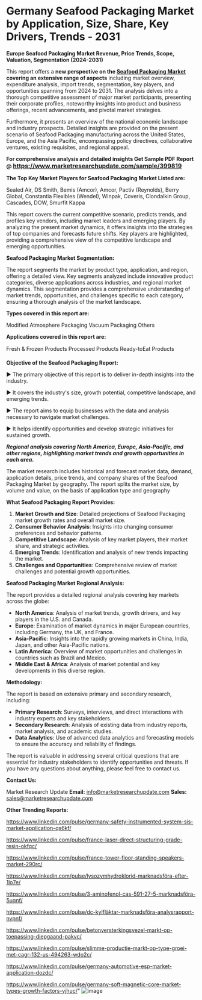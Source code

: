 # Germany Seafood Packaging Market by Application, Size, Share, Key Drivers, Trends - 2031

<strong>Europe Seafood Packaging Market Revenue, Price Trends, Scope, Valuation, Segmentation (2024-2031)</strong>

This report offers a <strong>new perspective on the <a href=https://www.marketresearchupdate.com/sample/399819>Seafood Packaging Market</a> covering an extensive range of aspects</strong> including market overview, expenditure analysis, import trends, segmentation, key players, and opportunities spanning from 2024 to 2031. The analysis delves into a thorough competitive assessment of major market participants, presenting their corporate profiles, noteworthy insights into product and business offerings, recent advancements, and pivotal market strategies.

Furthermore, it presents an overview of the national economic landscape and industry prospects. Detailed insights are provided on the present scenario of Seafood Packaging manufacturing across the United States, Europe, and the Asia Pacific, encompassing policy directives, collaborative ventures, existing requisites, and regional appeal.

<strong>For comprehensive analysis and detailed insights Get Sample PDF Report @ <a href=https://www.marketresearchupdate.com/sample/399819><font size=3 color=#0000ff>https://www.marketresearchupdate.com/sample/399819</font></a></strong>

<strong>The Top Key Market Players for Seafood Packaging Market Listed are:</strong>

Sealed Air, DS Smith, Bemis (Amcor), Amcor, Pactiv (Reynolds), Berry Global, Constantia Flexibles (Wendel), Winpak, Coveris, Clondalkin Group, Cascades, DOW, Smurfit Kappa

This report covers the current competitive scenario, predicts trends, and profiles key vendors, including market leaders and emerging players. By analyzing the present market dynamics, it offers insights into the strategies of top companies and forecasts future shifts. Key players are highlighted, providing a comprehensive view of the competitive landscape and emerging opportunities.

<strong>Seafood Packaging Market Segmentation:</strong>

The report segments the market by product type, application, and region, offering a detailed view. Key segments analyzed include innovative product categories, diverse applications across industries, and regional market dynamics. This segmentation provides a comprehensive understanding of market trends, opportunities, and challenges specific to each category, ensuring a thorough analysis of the market landscape.

<strong>Types covered in this report are:</strong>

Modified Atmosphere Packaging
Vacuum Packaging
Others

<strong>Applications covered in this report are:</strong>

Fresh & Frozen Products
Processed Products
Ready-toEat Products

<strong>Objective of the Seafood Packaging Report:</strong>

▶ The primary objective of this report is to deliver in-depth insights into the industry.

▶ It covers the industry's size, growth potential, competitive landscape, and emerging trends.

▶ The report aims to equip businesses with the data and analysis necessary to navigate market challenges.

▶ It helps identify opportunities and develop strategic initiatives for sustained growth.

<strong><em>Regional analysis covering North America, Europe, Asia-Pacific, and other regions, highlighting market trends and growth opportunities in each area.</em></strong>

The market research includes historical and forecast market data, demand, application details, price trends, and company shares of the Seafood Packaging Market by geography. The report splits the market size, by volume and value, on the basis of application type and geography

<strong>What Seafood Packaging Report Provides:</strong>
<ol>
  <li><strong>Market Growth and Size</strong>: Detailed projections of Seafood Packaging market growth rates and overall market size.</li>
  <li><strong>Consumer Behavior Analysis</strong>: Insights into changing consumer preferences and behavior patterns.</li>
  <li><strong>Competitive Landscape</strong>: Analysis of key market players, their market share, and strategic activities.</li>
  <li><strong>Emerging Trends</strong>: Identification and analysis of new trends impacting the market.</li>
  <li><strong>Challenges and Opportunities</strong>: Comprehensive review of market challenges and potential growth opportunities.</li>
</ol>

<strong>Seafood Packaging Market Regional Analysis:</strong>

The report provides a detailed regional analysis covering key markets across the globe:
<ul>
  <li><strong>North America</strong>: Analysis of market trends, growth drivers, and key players in the U.S. and Canada.</li>
  <li><strong>Europe</strong>: Examination of market dynamics in major European countries, including Germany, the UK, and France.</li>
  <li><strong>Asia-Pacific</strong>: Insights into the rapidly growing markets in China, India, Japan, and other Asia-Pacific nations.</li>
  <li><strong>Latin America</strong>: Overview of market opportunities and challenges in countries such as Brazil and Mexico.</li>
  <li><strong>Middle East &amp; Africa</strong>: Analysis of market potential and key developments in this diverse region.</li>
</ul>

<strong>Methodology:</strong>

The report is based on extensive primary and secondary research, including:
<ul>
  <li><strong>Primary Research</strong>: Surveys, interviews, and direct interactions with industry experts and key stakeholders.</li>
  <li><strong>Secondary Research</strong>: Analysis of existing data from industry reports, market analysis, and academic studies.</li>
  <li><strong>Data Analytics</strong>: Use of advanced data analytics and forecasting models to ensure the accuracy and reliability of findings.</li>
</ul>
The report is valuable in addressing several critical questions that are essential for industry stakeholders to identify opportunities and threats. If you have any questions about anything, please feel free to contact us.

<strong>Contact Us:</strong>

Market Research Update
<strong>Email:</strong> info@marketresearchupdate.com
<strong>Sales:</strong> sales@marketresearchupdate.com

<strong>Other Trending Reports:</strong>

<a href=https://www.linkedin.com/pulse/germany-safety-instrumented-system-sis-market-application-qs6kf/>https://www.linkedin.com/pulse/germany-safety-instrumented-system-sis-market-application-qs6kf/</a>

<a href=https://www.linkedin.com/pulse/france-laser-direct-structuring-grade-resin-okfqc/>https://www.linkedin.com/pulse/france-laser-direct-structuring-grade-resin-okfqc/</a>

<a href=https://www.linkedin.com/pulse/france-tower-floor-standing-speakers-market-290rc/>https://www.linkedin.com/pulse/france-tower-floor-standing-speakers-market-290rc/</a>

<a href=https://www.linkedin.com/pulse/lysozymhydroklorid-marknadsföra-efter-1lo7e/>https://www.linkedin.com/pulse/lysozymhydroklorid-marknadsföra-efter-1lo7e/</a>

<a href=https://www.linkedin.com/pulse/3-aminofenol-cas-591-27-5-marknadsföra-5uqnf/>https://www.linkedin.com/pulse/3-aminofenol-cas-591-27-5-marknadsföra-5uqnf/</a>

<a href=https://www.linkedin.com/pulse/dc-kylfläktar-marknadsföra-analysrapport-nvpnf/>https://www.linkedin.com/pulse/dc-kylfläktar-marknadsföra-analysrapport-nvpnf/</a>

<a href=https://www.linkedin.com/pulse/betonversterkingsvezel-markt-op-toepassing-diepgaand-pakvc/>https://www.linkedin.com/pulse/betonversterkingsvezel-markt-op-toepassing-diepgaand-pakvc/</a>

<a href=https://www.linkedin.com/pulse/slimme-productie-markt-op-type-groei-met-cagr-132-us-494263-wdo2c/>https://www.linkedin.com/pulse/slimme-productie-markt-op-type-groei-met-cagr-132-us-494263-wdo2c/</a>

<a href=https://www.linkedin.com/pulse/germany-automotive-esp-market-application-dozdc/>https://www.linkedin.com/pulse/germany-automotive-esp-market-application-dozdc/</a>

<a href=https://www.linkedin.com/pulse/germany-soft-magnetic-core-market-types-growth-factors-vjhuc/>https://www.linkedin.com/pulse/germany-soft-magnetic-core-market-types-growth-factors-vjhuc/</a>"
![image](https://github.com/user-attachments/assets/28c44ad0-2096-4c3e-a94f-c0666b23cfa8)
